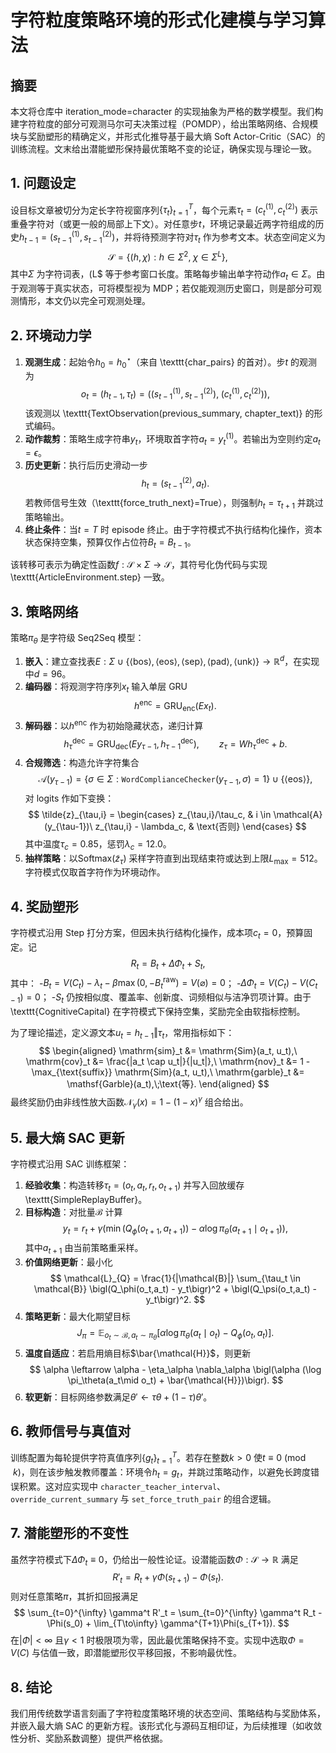# 字符粒度策略环境的形式化建模与学习算法

## 摘要
本文将仓库中 iteration_mode=character 的实现抽象为严格的数学模型。我们构建字符粒度的部分可观测马尔可夫决策过程（POMDP），给出策略网络、合规模块与奖励塑形的精确定义，并形式化推导基于最大熵 Soft Actor-Critic（SAC）的训练流程。文末给出潜能塑形保持最优策略不变的论证，确保实现与理论一致。

## 1. 问题设定
设目标文章被切分为定长字符视窗序列$\{\tau_t\}_{t=1}^T$，每个元素$\tau_t = (c_t^{(1)}, c_t^{(2)})$ 表示重叠字符对（或更一般的局部上下文）。对任意步$t$，环境记录最近两字符组成的历史$h_{t-1} = (s_{t-1}^{(1)}, s_{t-1}^{(2)})$，并将待预测字符对$\tau_t$ 作为参考文本。状态空间定义为
$$
\mathcal{S} = \{(h, \chi) : h \in \Sigma^2,\; \chi \in \Sigma^{L}\},
$$
其中$\Sigma$ 为字符词表，\(L$ 等于参考窗口长度。策略每步输出单字符动作$a_t \in \Sigma$。由于观测等于真实状态，可将模型视为 MDP；若仅能观测历史窗口，则是部分可观测情形，本文仍以完全可观测处理。

## 2. 环境动力学
1. **观测生成**：起始令$h_0 = h^{\star}_0$（来自 \texttt{char\_pairs} 的首对）。步$t$ 的观测为
   $$
   o_t = (h_{t-1}, \tau_t) = \bigl((s_{t-1}^{(1)}, s_{t-1}^{(2)}),\; (c_t^{(1)}, c_t^{(2)})\bigr),
   $$
   该观测以 \texttt{TextObservation(previous\_summary, chapter\_text)} 的形式编码。
2. **动作裁剪**：策略生成字符串$y_t$，环境取首字符$a_t = y_t^{(1)}$。若输出为空则约定$a_t = \epsilon$。
3. **历史更新**：执行后历史滑动一步
   $$
   h_t = (s_{t-1}^{(2)}, a_t).
   $$
   若教师信号生效（\texttt{force\_truth\_next}=True），则强制$h_t = \tau_{t+1}$ 并跳过策略输出。
4. **终止条件**：当$t = T$ 时 episode 终止。由于字符模式不执行结构化操作，资本状态保持空集，预算仅作占位符$B_t = B_{t-1}$。

该转移可表示为确定性函数$f: \mathcal{S}\times \Sigma \to \mathcal{S}$，其符号化伪代码与实现 \texttt{ArticleEnvironment.step} 一致。

## 3. 策略网络
策略$\pi_\theta$ 是字符级 Seq2Seq 模型：
1. **嵌入**：建立查找表$E: \Sigma \cup \{\langle\mathrm{bos}\rangle,\langle\mathrm{eos}\rangle,\langle\mathrm{sep}\rangle,\langle\mathrm{pad}\rangle,\langle\mathrm{unk}\rangle\} \to \mathbb{R}^{d}$，在实现中$d=96$。
2. **编码器**：将观测字符序列$x_t$ 输入单层 GRU
   $$
   h^{\text{enc}} = \mathrm{GRU}_{\text{enc}}(Ex_t).
   $$
3. **解码器**：以$h^{\text{enc}}$ 作为初始隐藏状态，递归计算
   $$
   h_{\tau}^{\text{dec}} = \mathrm{GRU}_{\text{dec}}(E y_{\tau-1}, h_{\tau-1}^{\text{dec}}),\qquad z_{\tau} = W h_{\tau}^{\text{dec}} + b.
   $$
4. **合规筛选**：构造允许字符集合
   $$
   \mathcal{A}(y_{\tau-1}) = \{\sigma \in \Sigma : \texttt{WordComplianceChecker}(y_{\tau-1},\sigma)=1\} \cup \{\langle\mathrm{eos}\rangle\},
   $$
   对 logits 作如下变换：
   $$
   \tilde{z}_{\tau,i} =
   \begin{cases}
   z_{\tau,i}/\tau_c, & i \in \mathcal{A}(y_{\tau-1})\
   z_{\tau,i} - \lambda_c, & \text{否则}
   \end{cases}
   $$
   其中温度$\tau_c = 0.85$，惩罚$\lambda_c = 12.0$。
5. **抽样策略**：以$\mathrm{Softmax}(\tilde{z}_\tau)$ 采样字符直到出现结束符或达到上限$L_{\max}=512$。字符模式仅取首字符作为环境动作。

## 4. 奖励塑形
字符模式沿用 Step 打分方案，但因未执行结构化操作，成本项$c_t=0$，预算固定。记
$$
R_t = B_t + \Delta\Phi_t + S_t,
$$
其中：
-$B_t = V(C_t) - \lambda_t - \beta \max(0,-B_t^{\text{raw}}) = V(\varnothing) = 0$；
-$\Delta\Phi_t = V(C_t) - V(C_{t-1}) = 0$；
-$S_t$ 仍按相似度、覆盖率、创新度、词频相似与洁净罚项计算。由于 \texttt{CognitiveCapital} 在字符模式下保持空集，奖励完全由软指标控制。

为了理论描述，定义源文本$u_t = h_{t-1} \Vert \tau_t$，常用指标如下：
$$
\begin{aligned}
\mathrm{sim}_t &= \mathrm{Sim}(a_t, u_t),\
\mathrm{cov}_t &= \frac{|a_t \cap u_t|}{|u_t|},\
\mathrm{nov}_t &= 1 - \max_{\text{suffix}} \mathrm{Sim}(a_t, u_t),\
\mathrm{garble}_t &= \mathsf{Garble}(a_t),\;\text{等}.
\end{aligned}
$$
最终奖励仍由非线性放大函数$\mathcal{N}_\gamma(x)=1-(1-x)^\gamma$ 组合给出。

## 5. 最大熵 SAC 更新
字符模式沿用 SAC 训练框架：
1. **经验收集**：构造转移$\tau_t = (o_t,a_t,r_t,o_{t+1})$ 并写入回放缓存 \texttt{SimpleReplayBuffer}。
2. **目标构造**：对批量$\mathcal{B}$ 计算
   $$
   y_t = r_t + \gamma \bigl(\min(Q_\phi(o_{t+1},a_{t+1})) - \alpha \log \pi_\theta(a_{t+1}\mid o_{t+1})\bigr),
   $$
   其中$a_{t+1}$ 由当前策略重采样。
3. **价值网络更新**：最小化
   $$
   \mathcal{L}_{Q} = \frac{1}{|\mathcal{B}|} \sum_{\tau_t \in \mathcal{B}} \bigl(Q_\phi(o_t,a_t) - y_t\bigr)^2 + \bigl(Q_\psi(o_t,a_t) - y_t\bigr)^2.
   $$
4. **策略更新**：最大化期望目标
   $$
   J_\pi = \mathbb{E}_{o_t\sim\mathcal{B}, a_t\sim\pi_\theta}[\alpha \log \pi_\theta(a_t\mid o_t) - Q_\phi(o_t,a_t)].
   $$
5. **温度自适应**：若启用熵目标$\bar{\mathcal{H}}$，则更新
   $$
   \alpha \leftarrow \alpha - \eta_\alpha \nabla_\alpha \bigl(\alpha (\log \pi_\theta(a_t\mid o_t) + \bar{\mathcal{H}})\bigr).
   $$
6. **软更新**：目标网络参数满足$\theta' \leftarrow \tau \theta + (1-\tau)\theta'$。

## 6. 教师信号与真值对
训练配置为每轮提供字符真值序列$\{g_t\}_{t=1}^T$。若存在整数$k>0$ 使$t \equiv 0 \pmod{k}$，则在该步触发教师覆盖：环境令$h_t=g_t$，并跳过策略动作，以避免长跨度错误积累。这对应实现中 $\texttt{character\_teacher\_interval}$、$\texttt{override\_current\_summary}$ 与 $\texttt{set\_force\_truth\_pair}$ 的组合逻辑。

## 7. 潜能塑形的不变性
虽然字符模式下$\Delta\Phi_t\equiv0$，仍给出一般性论证。设潜能函数$\Phi: \mathcal{S}\to\mathbb{R}$ 满足
$$
R'_t = R_t + \gamma \Phi(s_{t+1}) - \Phi(s_t).
$$
则对任意策略$\pi$，其折扣回报满足
$$
\sum_{t=0}^{\infty} \gamma^t R'_t = \sum_{t=0}^{\infty} \gamma^t R_t - \Phi(s_0) + \lim_{T\to\infty} \gamma^{T+1}\Phi(s_{T+1}).
$$
在$|\Phi|<\infty$ 且$\gamma<1$ 时极限项为零，因此最优策略保持不变。实现中选取$\Phi = V(C)$ 与估值一致，即潜能塑形仅平移回报，不影响最优性。

## 8. 结论
我们用传统数学语言刻画了字符粒度策略环境的状态空间、策略结构与奖励体系，并嵌入最大熵 SAC 的更新方程。该形式化与源码互相印证，为后续推理（如收敛性分析、奖励系数调整）提供严格依据。
